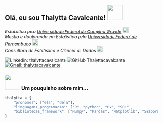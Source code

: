 <h2> Olá, eu sou Thalytta Cavalcante! <img src="https://media.giphy.com/media/mGcNjsfWAjY5AEZNw6/giphy.gif" width="50"></h2>
<p><em>Estatística pela <a href="https://portal.ufcg.edu.br/">Universidade Federal de Campina Grande</a> <img src="https://media.giphy.com/media/fYSnHlufseco8Fh93Z/giphy.gif" width="20"> 
</br>Mestra e doutoranda em Estatística pela <a href="http://www.ufpe.br">Universidade Federal de Pernambuco</a> <img src="https://media.giphy.com/media/fYSnHlufseco8Fh93Z/giphy.gif" width="20"> 
</br>Consultora de Estatística e Ciência de Dados <img src="https://media.giphy.com/media/WUlplcMpOCEmTGBtBW/giphy.gif" width="20"> 
</em></p>

[![Linkedin: thalyttacavalcante](https://img.shields.io/badge/-thalyttacavalcante-blue?style=flat-square&logo=Linkedin&logoColor=white&link=https://www.linkedin.com/in/thalytta-cavalcante/)](https://www.linkedin.com/in/thalytta-cavalcante/)
[![GitHub Thalyttacavalcante](https://img.shields.io/github/followers/thalyttacavalcante?label=follow&style=social)](https://github.com/thalyttacavalcante)
[![Gmail: thalyttacavalcante](https://img.shields.io/badge/-thalyttacavalcante@gmail.com-red?style=flat-square&logo=Gmail&logoColor=white&link=mailto:thalyttacavalcante@gmail.com)](mailto:thalyttacavalcante@gmail.com)

### <img src="https://media.giphy.com/media/VgCDAzcKvsR6OM0uWg/giphy.gif" width="50"> Um pouquinho sobre mim... 
```python
thalytta = {
    "pronomes": ["ela", "dela"],
    "linguagens_programacao": ["R", "python", "Ox", "SQL"],
    "bibliotecas_framework": ["Numpy", "Pandas", "Matplotlib", "Seaborn", "Statsmodels", "Scikit-learn"]
}
```


<!-- Obrigada Thaiane Braga! -->
